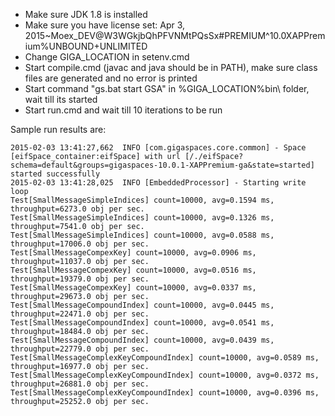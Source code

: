 - Make sure JDK 1.8 is installed
- Make sure you have license set: <licensekey>Apr 3, 2015~Moex_DEV@W3WGkjbQhPFVNMtPQsSx#PREMIUM^10.0XAPPremium%UNBOUND+UNLIMITED</licensekey>
- Change GIGA_LOCATION in setenv.cmd
- Start compile.cmd (javac and java should be in PATH), make sure class files are generated and no error is printed
- Start command "gs.bat start GSA" in %GIGA_LOCATION%bin\ folder, wait till its started
- Start run.cmd and wait till 10 iterations to be run

Sample run results are:
```
2015-02-03 13:41:27,662  INFO [com.gigaspaces.core.common] - Space [eifSpace_container:eifSpace] with url [/./eifSpace?schema=default&groups=gigaspaces-10.0.1-XAPPremium-ga&state=started] started successfully
2015-02-03 13:41:28,025  INFO [EmbeddedProcessor] - Starting write loop
Test[SmallMessageSimpleIndices] count=10000, avg=0.1594 ms, throughput=6273.0 obj per sec.
Test[SmallMessageSimpleIndices] count=10000, avg=0.1326 ms, throughput=7541.0 obj per sec.
Test[SmallMessageSimpleIndices] count=10000, avg=0.0588 ms, throughput=17006.0 obj per sec.
Test[SmallMessageCompexKey] count=10000, avg=0.0906 ms, throughput=11037.0 obj per sec. 
Test[SmallMessageCompexKey] count=10000, avg=0.0516 ms, throughput=19379.0 obj per sec. 
Test[SmallMessageCompexKey] count=10000, avg=0.0337 ms, throughput=29673.0 obj per sec. 
Test[SmallMessageCompoundIndex] count=10000, avg=0.0445 ms, throughput=22471.0 obj per sec. 
Test[SmallMessageCompoundIndex] count=10000, avg=0.0541 ms, throughput=18484.0 obj per sec. 
Test[SmallMessageCompoundIndex] count=10000, avg=0.0439 ms, throughput=22779.0 obj per sec. 
Test[SmallMessageComplexKeyCompoundIndex] count=10000, avg=0.0589 ms, throughput=16977.0 obj per sec. 
Test[SmallMessageComplexKeyCompoundIndex] count=10000, avg=0.0372 ms, throughput=26881.0 obj per sec. 
Test[SmallMessageComplexKeyCompoundIndex] count=10000, avg=0.0396 ms, throughput=25252.0 obj per sec. 
```
